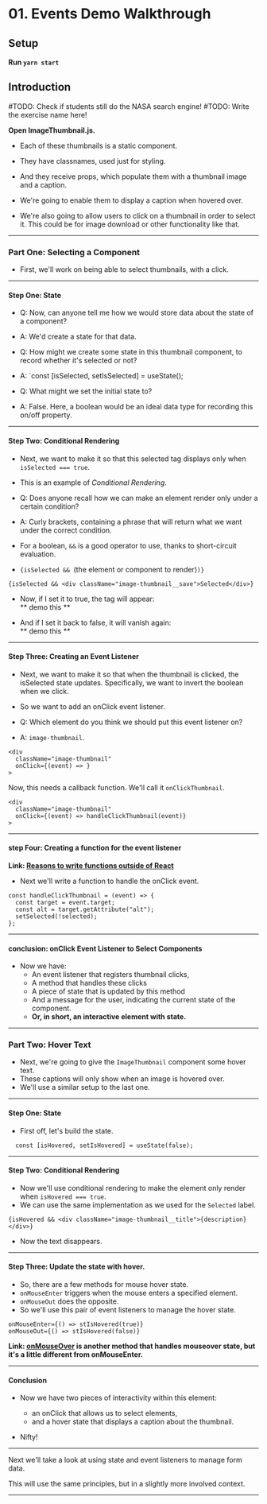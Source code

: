 # 01. Events Demo Walkthrough

## Setup

**Run `yarn start`**

## Introduction

#TODO: Check if students still do the NASA search engine!
#TODO: Write the exercise name here!

**Open ImageThumbnail.js.**

- Each of these thumbnails is a static component.  
- They have classnames, used just for styling.
- And they receive props, which populate them with a thumbnail image and a caption.

- We're going to enable them to display a caption when hovered over.  
- We're also going to allow users to click on a thumbnail in order to select it. This could be for image download or other functionality like that.  

---

### Part One: Selecting a Component

- First, we'll work on being able to select thumbnails, with a click.

---

#### Step One: State

- Q: Now, can anyone tell me how we would store data about the state of a component? 
- A: We'd create a state for that data.

- Q: How might we create some state in this thumbnail component, to record whether it's selected or not?
- A: `const [isSelected, setIsSelected] = useState();

- Q: What might we set the initial state to?
- A: False. Here, a boolean would be an ideal data type for recording this on/off property.

---

#### Step Two: Conditional Rendering

- Next, we want to make it so that this selected tag displays only when `isSelected === true`.
- This is an example of *Conditional Rendering*.

- Q: Does anyone recall how we can make an element render only under a certain condition?
- A: Curly brackets, containing a phrase that will return what we want under the correct condition.
- For a boolean, `&&` is a good operator to use, thanks to short-circuit evaluation.
- `{isSelected && `(the element or component to render)`)}`

```
{isSelected && <div className="image-thumbnail__save">Selected</div>}
```

- Now, if I set it to true, the tag will appear:  
** demo this **

- And if I set it back to false, it will vanish again:  
** demo this **

---

#### Step Three: Creating an Event Listener

- Next, we want to make it so that when the thumbnail is clicked, the isSelected state updates. Specifically, we want to invert the boolean when we click.
- So we want to add an onClick event listener.

- Q: Which element do you think we should put this event listener on?
- A: `image-thumbnail`.

```
<div
  className="image-thumbnail"
  onClick={(event) => }
>
```

Now, this needs a callback function. We'll call it `onClickThumbnail`.

```
<div
  className="image-thumbnail"
  onClick={(event) => handleClickThumbnail(event)}
>
```

---

#### step Four: Creating a function for the event listener

**Link: [Reasons to write functions outside of React](https://medium.com/the-fours/writing-functions-outside-vs-inside-in-react-c9044ea31ee2)**

- Next we'll write a function to handle the onClick event.

```
const handleClickThumbnail = (event) => {
  const target = event.target;
  const alt = target.getAttribute("alt");
  setSelected(!selected);
};
```

---

#### conclusion: onClick Event Listener to Select Components

- Now we have:
  - An event listener that registers thumbnail clicks,
  - A method that handles these clicks
  - A piece of state that is updated by this method
  - And a message for the user, indicating the current state of the component.
  - **Or, in short, an interactive element with state.**

---

### Part Two: Hover Text

- Next, we're going to give the `ImageThumbnail` component some hover text.
- These captions will only show when an image is hovered over.
- We'll use a similar setup to the last one.

---

#### Step One: State

- First off, let's build the state.

`  const [isHovered, setIsHovered] = useState(false);`

---

#### Step Two: Conditional Rendering

- Now we'll use conditional rendering to make the element only render when `isHovered === true`.
- We can use the same implementation as we used for the `Selected` label.

```
{isHovered && <div className="image-thumbnail__title">{description}</div>}
```

- Now the text disappears.

---

#### Step Three: Update the state with hover.

- So, there are a few methods for mouse hover state.
- `onMouseEnter` triggers when the mouse enters a specified element.
- `onMouseOut` does the opposite.
- So we'll use this pair of event listeners to manage the hover state.

```
onMouseEnter={() => stIsHovered(true)}
onMouseOut={() => stIsHovered(false)}
```

**Link: [onMouseOver](https://stackoverflow.com/questions/1638877/difference-between-onmouseover-and-onmouseenter) is another method that handles mouseover state, but it's a little different from onMouseEnter.**

---

#### Conclusion

- Now we have two pieces of interactivity within this element:  
  - an onClick that allows us to select elements,
  - and a hover state that displays a caption about the thumbnail.

- Nifty!

---

Next we'll take a look at using state and event listeners to manage form data.

This will use the same principles, but in a slightly more involved context.

---

